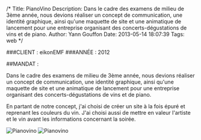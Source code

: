/*
Title: PianoVino
Description: Dans le cadre des examens de milieu de 3ème année, nous devions réaliser un concept de communication, une identité graphique, ainsi qu'une maquette de site et une animatique de lancement pour une entreprise organisant des concerts-dégustations de vins et de piano.
Author: Yann Gouffon
Date: 2013-05-14 18:07:39
Tags: web
*/

###CLIENT : eikonEMF
###ANNÉE : 2012

##MANDAT :

Dans le cadre des examens de milieu de 3ème année, nous devions réaliser un concept de communication, une identité graphique, ainsi qu'une maquette de site et une animatique de lancement pour une entreprise organisant des concerts-dégustations de vins et de piano.

En partant de notre concept, j'ai choisi de créer un site à la fois épuré et reprenant les couleurs du vin. J'ai choisi aussi de mettre en valeur l'artiste et le vin avant les informations concernant la soirée. 

![Pianovino](http://staging.yago.io/content/images/pianovinologo.jpg.jpg)
![Pianovino](http://staging.yago.io/content/images/pianovinosite.jpg.jpg)